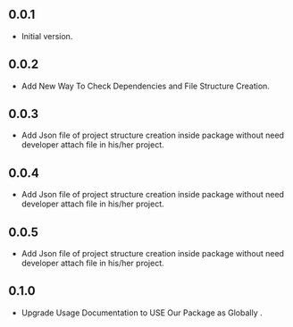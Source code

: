 ## 0.0.1

- Initial version.

## 0.0.2

- Add New Way To Check Dependencies and File Structure Creation.

## 0.0.3

- Add Json file of project structure creation inside package without need developer attach file in his/her project.

## 0.0.4

- Add Json file of project structure creation inside package without need developer attach file in his/her project.

## 0.0.5

- Add Json file of project structure creation inside package without need developer attach file in his/her project.

## 0.1.0

* Upgrade Usage Documentation to USE Our Package as Globally .
